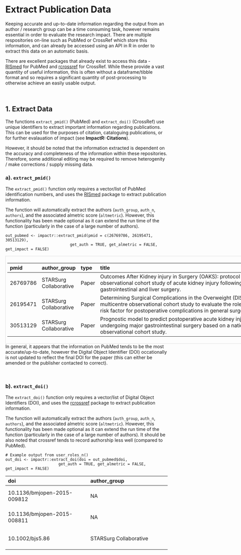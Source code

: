 **Extract Publication Data**
============================

Keeping accurate and up-to-date information regarding the output from an
author / research group can be a time consuming task, however remains
essential in order to evaluate the research impact. There are multiple
respositories on-line such as PubMed or CrossRef which store this
information, and can already be accessed using an API in R in order to
extract this data on an automatic basis.

There are excellent packages that already exist to access this data -
[RISmed](https://cran.r-project.org/web/packages/RISmed/RISmed.pdf) for
PubMed and [rcrossref](https://github.com/ropensci/rcrossref) for
CrossRef. While these provide a vast quantity of useful information,
this is often without a dataframe/tibble format and so requires a
significant quantity of post-processing to otherwise achieve an easily
usable output.

 

**1. Extract Data**
-------------------

The functions `extract_pmid()` (PubMed) and `extract_doi()` (CrossRef)
use unique identifiers to extract important information regarding
publications. This can be used for the purposes of citation, cataloguing
publications, or for further evalauation of impact (see **ImpactR:
Citations**).

However, it should be noted that the information extracted is dependent
on the accuracy and completeness of the information within these
repositories. Therefore, some additional editing may be required to
remove heterogenity / make corrections / supply missing data.

### **a). `extract_pmid()`**

The `extract_pmid()` function only requires a vector/list of PubMed
identification numbers, and uses the
[RISmed](https://cran.r-project.org/web/packages/RISmed/RISmed.pdf)
package to extract publication information.

The function will automatically extract the authors (`auth_group`,
`auth_n`, `authors`), and the associated almetric score (`altmetric`).
However, this functionality has been made optional as it can extend the
run time of the function (particularly in the case of a large number of
authors).

    out_pubmed <- impactr::extract_pmid(pmid = c(26769786, 26195471, 30513129),
                                get_auth = TRUE, get_almetric = FALSE, get_impact = FALSE)

<div style="border: 1px solid #ddd; padding: 5px; overflow-x: scroll; width:1000px; ">
<table class="table table-striped" style="width: auto !important; margin-left: auto; margin-right: auto;">
<thead>
<tr>
<th style="text-align:left;">
pmid
</th>
<th style="text-align:left;">
author_group
</th>
<th style="text-align:left;">
type
</th>
<th style="text-align:left;">
title
</th>
<th style="text-align:right;">
year
</th>
<th style="text-align:left;">
journal_full
</th>
<th style="text-align:left;">
journal_abbr
</th>
<th style="text-align:left;">
volume
</th>
<th style="text-align:left;">
issue
</th>
<th style="text-align:left;">
pages
</th>
<th style="text-align:left;">
doi
</th>
<th style="text-align:left;">
journal_issn
</th>
<th style="text-align:right;">
cite_pm
</th>
<th style="text-align:right;">
auth_n
</th>
<th style="text-align:left;">
author
</th>
</tr>
</thead>
<tbody>
<tr>
<td style="text-align:left;">
26769786
</td>
<td style="text-align:left;">
STARSurg Collaborative
</td>
<td style="text-align:left;">
Paper
</td>
<td style="text-align:left;min-width: 6in; ">
Outcomes After Kidney injury in Surgery (OAKS): protocol for a
multicentre, observational cohort study of acute kidney injury following
major gastrointestinal and liver surgery.
</td>
<td style="text-align:right;">
2016
</td>
<td style="text-align:left;">
BMJ open
</td>
<td style="text-align:left;">
BMJ Open
</td>
<td style="text-align:left;">
6
</td>
<td style="text-align:left;">
1
</td>
<td style="text-align:left;">
e009812
</td>
<td style="text-align:left;">
10.1136/bmjopen-2015-009812
</td>
<td style="text-align:left;">
2044-6055
</td>
<td style="text-align:right;">
2
</td>
<td style="text-align:right;">
40
</td>
<td style="text-align:left;min-width: 6in; ">
Bath M, Glasbey J, Claireaux H, Drake T, Gundogan …
</td>
</tr>
<tr>
<td style="text-align:left;">
26195471
</td>
<td style="text-align:left;">
STARSurg Collaborative
</td>
<td style="text-align:left;">
Paper
</td>
<td style="text-align:left;min-width: 6in; ">
Determining Surgical Complications in the Overweight (DISCOVER): a
multicentre observational cohort study to evaluate the role of obesity
as a risk factor for postoperative complications in general surgery.
</td>
<td style="text-align:right;">
2015
</td>
<td style="text-align:left;">
BMJ open
</td>
<td style="text-align:left;">
BMJ Open
</td>
<td style="text-align:left;">
5
</td>
<td style="text-align:left;">
7
</td>
<td style="text-align:left;">
e008811
</td>
<td style="text-align:left;">
10.1136/bmjopen-2015-008811
</td>
<td style="text-align:left;">
2044-6055
</td>
<td style="text-align:right;">
5
</td>
<td style="text-align:right;">
11
</td>
<td style="text-align:left;min-width: 6in; ">
Nepogodiev D, Chapman SJ, Glasbey J, Kelly M, Khat…
</td>
</tr>
<tr>
<td style="text-align:left;">
30513129
</td>
<td style="text-align:left;">
STARSurg Collaborative
</td>
<td style="text-align:left;">
Paper
</td>
<td style="text-align:left;min-width: 6in; ">
Prognostic model to predict postoperative acute kidney injury in
patients undergoing major gastrointestinal surgery based on a national
prospective observational cohort study.
</td>
<td style="text-align:right;">
2018
</td>
<td style="text-align:left;">
BJS open
</td>
<td style="text-align:left;">
BJS Open
</td>
<td style="text-align:left;">
2
</td>
<td style="text-align:left;">
6
</td>
<td style="text-align:left;">
400-410
</td>
<td style="text-align:left;">
10.1002/bjs5.86
</td>
<td style="text-align:left;">
2474-9842
</td>
<td style="text-align:right;">
0
</td>
<td style="text-align:right;">
1784
</td>
<td style="text-align:left;min-width: 6in; ">
Nepogodiev D, Walker K, Glasbey JC, Drake TM, Bora…
</td>
</tr>
</tbody>
</table>
</div>
In general, it appears that the information on PubMed tends to be the
most accurate/up-to-date, however the Digital Object Identifier (DOI)
occationally is not updated to reflect the final DOI for the paper (this
can either be amended or the publisher contacted to correct).

 

### **b). `extract_doi()`**

The `extract_doi()` function only requires a vector/list of Digital
Object Identifiers (DOI), and uses the
[rcrossref](https://github.com/ropensci/rcrossref) package to extract
publication information.

The function will automatically extract the authors (`auth_group`,
`auth_n`, `authors`), and the associated almetric score (`altmetric`).
However, this functionality has been made optional as it can extend the
run time of the function (particularly in the case of a large number of
authors). It should be also noted that crossref tends to record
authorship less well (compared to PubMed).

    # Example output from user_roles_n()
    out_doi <- impactr::extract_doi(doi = out_pubmed$doi,
                           get_auth = TRUE, get_almetric = FALSE, get_impact = FALSE)

<table class="table table-striped" style="width: auto !important; margin-left: auto; margin-right: auto;">
<thead>
<tr>
<th style="text-align:left;">
doi
</th>
<th style="text-align:left;">
author_group
</th>
<th style="text-align:left;">
title
</th>
<th style="text-align:right;">
year
</th>
<th style="text-align:left;">
journal_abbr
</th>
<th style="text-align:left;">
volume
</th>
<th style="text-align:left;">
issue
</th>
<th style="text-align:left;">
pages
</th>
<th style="text-align:right;">
cite_cr
</th>
<th style="text-align:right;">
auth_n
</th>
<th style="text-align:left;">
author
</th>
<th style="text-align:left;">
journal_full
</th>
<th style="text-align:left;">
journal_issn
</th>
</tr>
</thead>
<tbody>
<tr>
<td style="text-align:left;min-width: 2.5in; ">
10.1136/bmjopen-2015-009812
</td>
<td style="text-align:left;min-width: 2.5in; ">
NA
</td>
<td style="text-align:left;min-width: 7in; ">
Outcomes After Kidney injury in Surgery (OAKS): protocol for a
multicentre, observational cohort study of acute kidney injury following
major gastrointestinal and liver surgery
</td>
<td style="text-align:right;">
2016
</td>
<td style="text-align:left;">
BMJ Open
</td>
<td style="text-align:left;">
6
</td>
<td style="text-align:left;">
1
</td>
<td style="text-align:left;">
e009812
</td>
<td style="text-align:right;">
9
</td>
<td style="text-align:right;">
NA
</td>
<td style="text-align:left;min-width: 2.5in; ">
NA
</td>
<td style="text-align:left;">
BMJ Open
</td>
<td style="text-align:left;">
2044-6055
</td>
</tr>
<tr>
<td style="text-align:left;min-width: 2.5in; ">
10.1136/bmjopen-2015-008811
</td>
<td style="text-align:left;min-width: 2.5in; ">
NA
</td>
<td style="text-align:left;min-width: 7in; ">
Determining Surgical Complications in the Overweight (DISCOVER): a
multicentre observational cohort study to evaluate the role of obesity
as a risk factor for postoperative complications in general surgery
</td>
<td style="text-align:right;">
2015
</td>
<td style="text-align:left;">
BMJ Open
</td>
<td style="text-align:left;">
5
</td>
<td style="text-align:left;">
7
</td>
<td style="text-align:left;">
e008811
</td>
<td style="text-align:right;">
9
</td>
<td style="text-align:right;">
11
</td>
<td style="text-align:left;min-width: 2.5in; ">
Nepogodiev D, Chapman SJ, Glasbey J, Kelly M, Khat…
</td>
<td style="text-align:left;">
BMJ Open
</td>
<td style="text-align:left;">
2044-6055
</td>
</tr>
<tr>
<td style="text-align:left;min-width: 2.5in; ">
10.1002/bjs5.86
</td>
<td style="text-align:left;min-width: 2.5in; ">
STARSurg Collaborative
</td>
<td style="text-align:left;min-width: 7in; ">
Prognostic model to predict postoperative acute kidney injury in
patients undergoing major gastrointestinal surgery based on a national
prospective observational cohort study
</td>
<td style="text-align:right;">
2018
</td>
<td style="text-align:left;">
BJS Open
</td>
<td style="text-align:left;">
2
</td>
<td style="text-align:left;">
6
</td>
<td style="text-align:left;">
400-410
</td>
<td style="text-align:right;">
0
</td>
<td style="text-align:right;">
NA
</td>
<td style="text-align:left;min-width: 2.5in; ">
NA
</td>
<td style="text-align:left;">
BJS Open
</td>
<td style="text-align:left;">
2474-9842
</td>
</tr>
</tbody>
</table>
